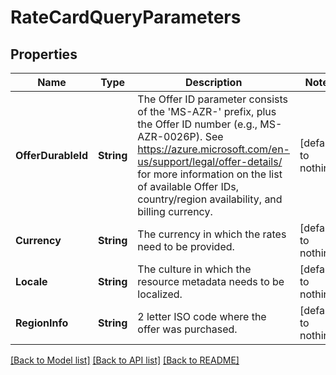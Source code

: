# RateCardQueryParameters


## Properties
Name | Type | Description | Notes
------------ | ------------- | ------------- | -------------
**OfferDurableId** | **String** | The Offer ID parameter consists of the &#39;MS-AZR-&#39; prefix, plus the Offer ID number (e.g., MS-AZR-0026P). See https://azure.microsoft.com/en-us/support/legal/offer-details/ for more information on the list of available Offer IDs, country/region availability, and billing currency. | [default to nothing]
**Currency** | **String** | The currency in which the rates need to be provided. | [default to nothing]
**Locale** | **String** | The culture in which the resource metadata needs to be localized. | [default to nothing]
**RegionInfo** | **String** | 2 letter ISO code where the offer was purchased. | [default to nothing]


[[Back to Model list]](../README.md#models) [[Back to API list]](../README.md#api-endpoints) [[Back to README]](../README.md)


